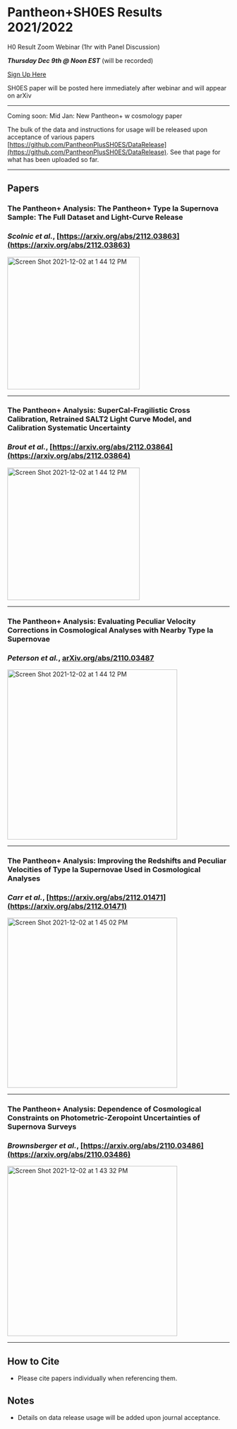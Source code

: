 # Pantheon+SH0ES Results 2021/2022

H0 Result Zoom Webinar (1hr with Panel Discussion)

***Thursday Dec 9th @ Noon EST*** (will be recorded)

[Sign Up Here](https://duke.zoom.us/webinar/register/WN_nfMfL0WSSeKGQpCG1heL5Q?_x_zm_rtaid=EQCjgh9zRKuUeZtSn58jFg.1638894828947.8b59b14e3ce9df34db6ae405a8be80e7&_x_zm_rhtaid=92)

SH0ES paper will be posted here immediately after webinar and will appear on arXiv

<hr />

Coming soon: Mid Jan: New Pantheon+ w cosmology paper 

The bulk of the data and instructions for usage will be released upon acceptance of various papers [https://github.com/PantheonPlusSH0ES/DataRelease](https://github.com/PantheonPlusSH0ES/DataRelease). See that page for what has been uploaded so far.

<hr />

## Papers

### The Pantheon+ Analysis: The Pantheon+ Type Ia Supernova Sample: The Full Dataset and Light-Curve Release
### *Scolnic et al.*, [https://arxiv.org/abs/2112.03863](https://arxiv.org/abs/2112.03863)

<img width="300" alt="Screen Shot 2021-12-02 at 1 44 12 PM" src="https://user-images.githubusercontent.com/5403753/145083029-2a35fe99-a727-4d2a-b8fe-c0147534a7b5.png">
<hr />

### The Pantheon+ Analysis: SuperCal-Fragilistic Cross Calibration, Retrained SALT2 Light Curve Model, and Calibration Systematic Uncertainty
### *Brout et al.*, [https://arxiv.org/abs/2112.03864](https://arxiv.org/abs/2112.03864)

<img width="300" alt="Screen Shot 2021-12-02 at 1 44 12 PM" src="https://user-images.githubusercontent.com/5403753/145082618-e62a23b3-791a-4fa1-89b9-a4ef88e5d7a5.png">
<hr />

### The Pantheon+ Analysis: Evaluating Peculiar Velocity Corrections in Cosmological Analyses with Nearby Type Ia Supernovae 
### *Peterson et al.*, [arXiv.org/abs/2110.03487](https://arxiv.org/abs/2110.03487)

<img width="385" alt="Screen Shot 2021-12-02 at 1 44 12 PM" src="https://user-images.githubusercontent.com/33528267/144483599-fa75d682-8cb0-4bd9-8a3f-03834fc87e5b.png">
<hr />

### The Pantheon+ Analysis: Improving the Redshifts and Peculiar Velocities of Type Ia Supernovae Used in Cosmological Analyses 
### *Carr et al.*, [https://arxiv.org/abs/2112.01471](https://arxiv.org/abs/2112.01471)

<img width="385" alt="Screen Shot 2021-12-02 at 1 45 02 PM" src="https://user-images.githubusercontent.com/5403753/145264758-ac32be8d-7b69-46c4-82af-1230e3d2e484.png">
<hr />


### The Pantheon+ Analysis: Dependence of Cosmological Constraints on Photometric-Zeropoint Uncertainties of Supernova Surveys 
### *Brownsberger et al.*, [https://arxiv.org/abs/2110.03486](https://arxiv.org/abs/2110.03486)

<img width="385" alt="Screen Shot 2021-12-02 at 1 43 32 PM" src="https://user-images.githubusercontent.com/5403753/145264858-471b6950-742c-4f1b-8cd6-4524e5bc029d.png">
<hr />


## How to Cite

* Please cite papers individually when referencing them.


## Notes

* Details on data release usage will be added upon journal acceptance.
 



